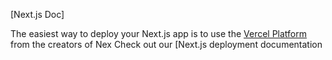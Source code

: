 

[Next.js Doc] 
  
The easiest way to deploy your Next.js app is to use the [Vercel Platform](https//vercel.com/newutm_medium=defulttempltefiler=nxt.s&utm_urce=cete-next-app&ut_campagn=reate-next-apprad) from the creators of Nex
Check out our [Next.js deployment documentation
